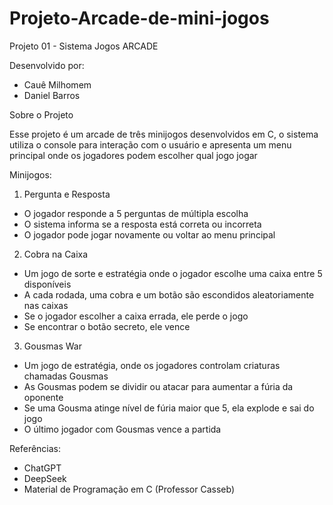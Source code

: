 # Projeto-Arcade-de-mini-jogos
Projeto 01 - Sistema Jogos ARCADE

Desenvolvido por:
-	Cauê Milhomem
-	Daniel Barros

Sobre o Projeto

Esse projeto é um arcade de três minijogos desenvolvidos em C, o sistema utiliza o console para interação com o usuário e apresenta um menu principal onde os jogadores podem escolher qual jogo jogar

Minijogos:

1. Pergunta e Resposta

- O jogador responde a 5 perguntas de múltipla escolha
- O sistema informa se a resposta está correta ou incorreta
- O jogador pode jogar novamente ou voltar ao menu principal

2. Cobra na Caixa

- Um jogo de sorte e estratégia onde o jogador escolhe uma caixa entre 5 disponíveis
- A cada rodada, uma cobra e um botão são escondidos aleatoriamente nas caixas
- Se o jogador escolher a caixa errada, ele perde o jogo
- Se encontrar o botão secreto, ele vence

3. Gousmas War

- Um jogo de estratégia, onde os jogadores controlam criaturas chamadas Gousmas
- As Gousmas podem se dividir ou atacar para aumentar a fúria da oponente
- Se uma Gousma atinge nível de fúria maior que 5, ela explode e sai do jogo
- O último jogador com Gousmas vence a partida

Referências:
- ChatGPT
- DeepSeek
- Material de Programação em C (Professor Casseb)
